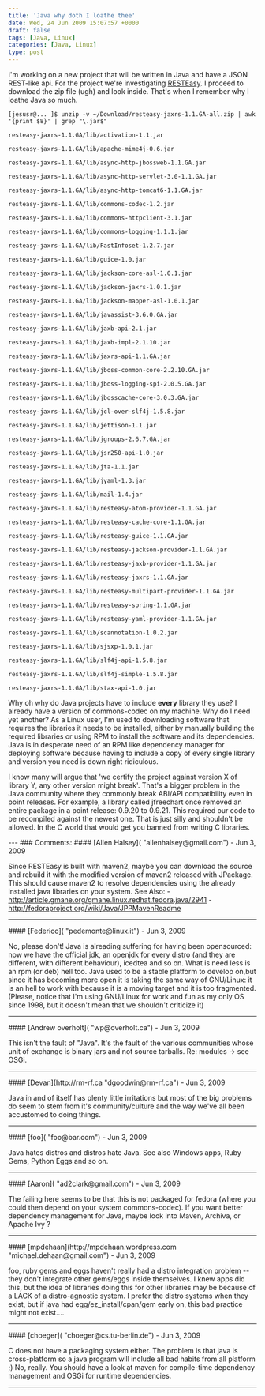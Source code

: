 ```yaml
---
title: 'Java why doth I loathe thee'
date: Wed, 24 Jun 2009 15:07:57 +0000
draft: false
tags: [Java, Linux]
categories: [Java, Linux]
type: post
---
```


I'm working on a new project that will be written in Java and have a JSON REST-like api. For the project we're investigating [RESTEasy](http://www.jboss.org/resteasy/). I proceed to download the zip file (ugh) and look inside. That's when I remember why I loathe Java so much.

`[jesusr@... ]$ unzip -v ~/Download/resteasy-jaxrs-1.1.GA-all.zip | awk '{print $8}' | grep "\.jar$"`

`resteasy-jaxrs-1.1.GA/lib/activation-1.1.jar`

`resteasy-jaxrs-1.1.GA/lib/apache-mime4j-0.6.jar`

`resteasy-jaxrs-1.1.GA/lib/async-http-jbossweb-1.1.GA.jar`

`resteasy-jaxrs-1.1.GA/lib/async-http-servlet-3.0-1.1.GA.jar`

`resteasy-jaxrs-1.1.GA/lib/async-http-tomcat6-1.1.GA.jar`

`resteasy-jaxrs-1.1.GA/lib/commons-codec-1.2.jar`

`resteasy-jaxrs-1.1.GA/lib/commons-httpclient-3.1.jar`

`resteasy-jaxrs-1.1.GA/lib/commons-logging-1.1.1.jar`

`resteasy-jaxrs-1.1.GA/lib/FastInfoset-1.2.7.jar`

`resteasy-jaxrs-1.1.GA/lib/guice-1.0.jar`

`resteasy-jaxrs-1.1.GA/lib/jackson-core-asl-1.0.1.jar`

`resteasy-jaxrs-1.1.GA/lib/jackson-jaxrs-1.0.1.jar`

`resteasy-jaxrs-1.1.GA/lib/jackson-mapper-asl-1.0.1.jar`

`resteasy-jaxrs-1.1.GA/lib/javassist-3.6.0.GA.jar`

`resteasy-jaxrs-1.1.GA/lib/jaxb-api-2.1.jar`

`resteasy-jaxrs-1.1.GA/lib/jaxb-impl-2.1.10.jar`

`resteasy-jaxrs-1.1.GA/lib/jaxrs-api-1.1.GA.jar`

`resteasy-jaxrs-1.1.GA/lib/jboss-common-core-2.2.10.GA.jar`

`resteasy-jaxrs-1.1.GA/lib/jboss-logging-spi-2.0.5.GA.jar`

`resteasy-jaxrs-1.1.GA/lib/jbosscache-core-3.0.3.GA.jar`

`resteasy-jaxrs-1.1.GA/lib/jcl-over-slf4j-1.5.8.jar`

`resteasy-jaxrs-1.1.GA/lib/jettison-1.1.jar`

`resteasy-jaxrs-1.1.GA/lib/jgroups-2.6.7.GA.jar`

`resteasy-jaxrs-1.1.GA/lib/jsr250-api-1.0.jar`

`resteasy-jaxrs-1.1.GA/lib/jta-1.1.jar`

`resteasy-jaxrs-1.1.GA/lib/jyaml-1.3.jar`

`resteasy-jaxrs-1.1.GA/lib/mail-1.4.jar`

`resteasy-jaxrs-1.1.GA/lib/resteasy-atom-provider-1.1.GA.jar`

`resteasy-jaxrs-1.1.GA/lib/resteasy-cache-core-1.1.GA.jar`

`resteasy-jaxrs-1.1.GA/lib/resteasy-guice-1.1.GA.jar`

`resteasy-jaxrs-1.1.GA/lib/resteasy-jackson-provider-1.1.GA.jar`

`resteasy-jaxrs-1.1.GA/lib/resteasy-jaxb-provider-1.1.GA.jar`

`resteasy-jaxrs-1.1.GA/lib/resteasy-jaxrs-1.1.GA.jar`

`resteasy-jaxrs-1.1.GA/lib/resteasy-multipart-provider-1.1.GA.jar`

`resteasy-jaxrs-1.1.GA/lib/resteasy-spring-1.1.GA.jar`

`resteasy-jaxrs-1.1.GA/lib/resteasy-yaml-provider-1.1.GA.jar`

`resteasy-jaxrs-1.1.GA/lib/scannotation-1.0.2.jar`

`resteasy-jaxrs-1.1.GA/lib/sjsxp-1.0.1.jar`

`resteasy-jaxrs-1.1.GA/lib/slf4j-api-1.5.8.jar`

`resteasy-jaxrs-1.1.GA/lib/slf4j-simple-1.5.8.jar`

`resteasy-jaxrs-1.1.GA/lib/stax-api-1.0.jar`

Why oh why do Java projects have to include **every** library they use? I already have a version of commons-codec on my machine. Why do I need yet another? As a Linux user, I'm used to downloading software that requires the libraries it needs to be installed, either by manually building the required libraries or using RPM to install the software and its dependencies. Java is in desperate need of an RPM like dependency manager for deploying software because having to include a copy of every single library and version you need is down right ridiculous.

I know many will argue that 'we certify the project against version X of library Y, any other version might break'. That's a bigger problem in the Java community where they commonly break ABI/API compatibility even in point releases. For example, a library called jfreechart once removed an entire package in a point release: 0.9.20 to 0.9.21. This required our code to be recompiled against the newest one. That is just silly and shouldn't be allowed. In the C world that would get you banned from writing C libraries.

</rant>
---
### Comments:
#### [Allen Halsey]( "allenhalsey@gmail.com") - <time datetime="2009-06-24 17:59:43">Jun 3, 2009</time>

Since RESTEasy is built with maven2, maybe you can download the source and rebuild it with the modified version of maven2 released with JPackage. This should cause maven2 to resolve dependencies using the already installed java libraries on your system. See Also: - http://article.gmane.org/gmane.linux.redhat.fedora.java/2941 - http://fedoraproject.org/wiki/Java/JPPMavenReadme
<hr />
#### [Federico]( "pedemonte@linux.it") - <time datetime="2009-06-24 12:20:17">Jun 3, 2009</time>

No, please don't! Java is alreading suffering for having been opensourced: now we have the official jdk, an openjdk for every distro (and they are different, with different behaviour), icedtea and so on. What is need less is an rpm (or deb) hell too. Java used to be a stable platform to develop on,but since it has becoming more open it is taking the same way of GNU/Linux: it is an hell to work with because it is a moving target and it is too fragmented. (Please, notice that I'm using GNU/Linux for work and fun as my only OS since 1998, but it doesn't mean that we shouldn't criticize it)
<hr />
#### [Andrew overholt]( "wp@overholt.ca") - <time datetime="2009-06-24 12:20:30">Jun 3, 2009</time>

This isn't the fault of "Java". It's the fault of the various communities whose unit of exchange is binary jars and not source tarballs. Re: modules -> see OSGi.
<hr />
#### [Devan](http://rm-rf.ca "dgoodwin@rm-rf.ca") - <time datetime="2009-06-24 12:23:55">Jun 3, 2009</time>

Java in and of itself has plenty little irritations but most of the big problems do seem to stem from it's community/culture and the way we've all been accustomed to doing things.
<hr />
#### [foo]( "foo@bar.com") - <time datetime="2009-06-24 13:17:42">Jun 3, 2009</time>

Java hates distros and distros hate Java. See also Windows apps, Ruby Gems, Python Eggs and so on.
<hr />
#### [Aaron]( "ad2clark@gmail.com") - <time datetime="2009-06-24 14:00:04">Jun 3, 2009</time>

The failing here seems to be that this is not packaged for fedora (where you could then depend on your system commons-codec). If you want better dependency management for Java, maybe look into Maven, Archiva, or Apache Ivy ?
<hr />
#### [mpdehaan](http://mpdehaan.wordpress.com "michael.dehaan@gmail.com") - <time datetime="2009-06-24 15:49:12">Jun 3, 2009</time>

foo, ruby gems and eggs haven't really had a distro integration problem -- they don't integrate other gems/eggs inside themselves. I knew apps did this, but the idea of libraries doing this for other libraries may be because of a LACK of a distro-agnostic system. I prefer the distro systems when they exist, but if java had egg/ez\_install/cpan/gem early on, this bad practice might not exist....
<hr />
#### [choeger]( "choeger@cs.tu-berlin.de") - <time datetime="2009-06-24 18:00:35">Jun 3, 2009</time>

C does not have a packaging system either. The problem is that java is cross-platform so a java program will include all bad habits from all platform ;) No, really. You should have a look at maven for compile-time dependency management and OSGi for runtime dependencies.
<hr />
